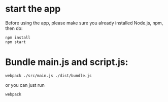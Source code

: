# start the app
Before using the app, please make sure you already installed Node.js, npm,
then do:
```
npm install
npm start
```

# Bundle main.js and script.js:
```
webpack ./src/main.js ./dist/bundle.js
```
or you can just run
```
webpack
```
